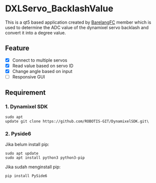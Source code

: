 # DXLServo_BacklashValue
This is a qt5 based application created by [BarelangFC](https://github.com/BarelangFC) member which is used to determine the ADC value of the dynamixel servo backlash and convert it into a degree value.

## Feature
- [x] Connect to multiple servos
- [x] Read value based on servo ID
- [x] Change angle based on input
- [ ] Responsive GUI

## Requirement
### 1. Dynamixel SDK
```
sudo apt 
update git clone https://github.com/ROBOTIS-GIT/DynamixelSDK.git\ 
```

### 2. Pyside6
Jika belum install pip:
```
sudo apt update
sudo apt install python3 python3-pip
```

Jika sudah menginstall pip:
```
pip install PySide6
```

